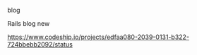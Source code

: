 blog

Rails blog new

https://www.codeship.io/projects/edfaa080-2039-0131-b322-724bbebb2092/status

